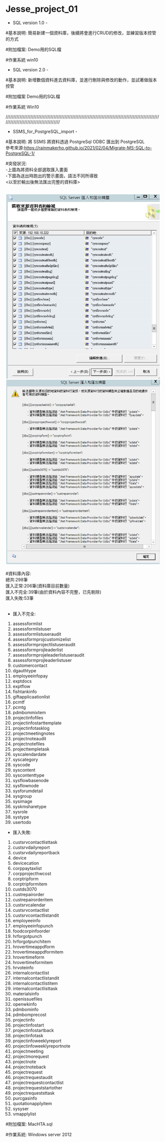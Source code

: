 # Jesse_project_01

- SQL version 1.0 -

#基本說明:
簡易新建一個資料庫，後續將會進行CRUD的修改，並練習版本控管的方式

#附加檔案:
Demo用的SQL檔

#作業系統
win10


- SQL version 2.0 -

#基本說明:
新增數個資料進去資料庫，並進行刪除與修改的動作，並試著做版本控管

#附加檔案
Demo用的SQL檔

#作業系統
Win10


//////////////////////////////////////////////////////////////////////////////////////////////////////////////////////////////////////


- SSMS_for_PostgreSQL_import -

#基本說明:
將 SSMS 將資料透過 PostgreSql ODBC 匯出到 PostgreSQL <br>
參考來源:https://rainmakerho.github.io/2021/02/04/Migrate-MS-SQL-to-PostgreSQL-1/

#突發狀況:<br>
-上圖為將資料全部選取匯入畫面<br>
-下圖為送出時跑出的警示畫面，語法不同所導致<br>
<以至於輸出後無法匯出完整的資料庫><br>
<br>
<div align="center">
	<img src="https://github.com/YiWeiChennn/Jesse_project_01/blob/main/1620723551223.jpg" alt="Editor" width="500" height="600">
	<img src="https://github.com/YiWeiChennn/Jesse_project_01/blob/main/1620723570429.jpg" alt="Editor" width="500" height="600">
</div>
<br>
#資料庫內容:<br>
總共:298筆<br>
匯入正常:206筆(資料庫目前數量)<br>
匯入不完全:39筆(由於資料內容不完整，已先剔除)<br>
匯入失敗:53筆<br><br>

- 匯入不完全:
1.  assessformlist
2.  assessformlistuser
3.  assessformlistuseraudit
4.  assessformprojcustomizelist
5.  assessformprojectlistuseraudit
6.  assessformprojleaderlist
7.  assessformprojeleaderlistuseraudit
8.  assessformprojleaderlistuser
9.  customercontact
10. dgauthtype
11. employeeinfopay
12. exptdocs
13. exptflow
14. fishtankinfo
15. giftapplicaationlist
16. pcmtf
17. pcmtg
18. pdmbommixtem
19. projectinfofiles
20. projectinfostarttemplate
21. projectinfotasklog
22. projectmeetingnotes
23. projectnoteaudit
24. projectnotefiles
25. projecttempletask
26. syscalendardate
27. syscategory
28. syscode
29. syscontent
30. syscontenttype
31. sysflowbasenode
32. sysflownode
33. sysforumdetail
34. sysgroup
35. sysimage
36. syskmsharetype
37. sysrole
38. systype
39. usertodo

- 匯入失敗:
1.  custsrvcontactlisttask
2.  custsrvdailyreport
3.  custsrvdailyreportback
4.  device
5.  devicecation
6.  corppaytaxlist
7.  corpprojecthwcost
8.  corptripform
9.  corptripformitem
10.  custds3070
11. custrepairorder
12. custrepairorderitem
13. custsrvcalendar
14. custsrvcontactlist
15. custsrvcontactlistandit
16. employeeinfo
17. employeeinfopunch
18. foodcorpinfoorder
19. hrforgotpunch
20. hrforgotpunchitem
21. hrovertimeappdform
22. hrovertimeappdformitem
23. hrovertimeform
24. hrovertimeformitem
25. hrvoteinfo
26. internalcontactlist
27. internalcontactlistandit
28. internalcontactlistitem
29. internalcontactlisttask
30. materialsinfo
31. openissuefiles
32. openwkinfo
33. pdmbominfo
34. pdmbomprecost
35. projectinfo
36. projectinfostart
37. projectinfostartback
38. projectinfotask
39. projectinfoweeklyreport
40. projectinfoweeklyreportnote
41. projectmeeting
42. projectmorequest
43. projectnote
44. projectnoteback
45. projectrequest
46. projectrequestaudit
47. projectrequestcontactlist
48. projectrequeststartother
49. projectrequeststtask
50. purcgasinfo
51. quotationapplyitem
52. sysyser
53. vmapplylist


#附加檔案:
MacHTA.sql

#作業系統:
Windows server 2012
